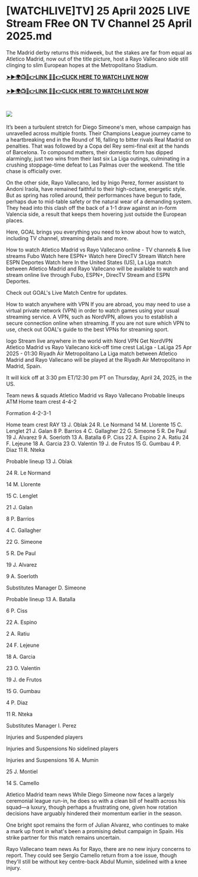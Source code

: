 # [WATCHLIVE]TV] 25 April 2025 LIVE Stream FRee ON TV Channel 25 April 2025.md

The Madrid derby returns this midweek, but the stakes are far from equal as Atletico Madrid, now out of the title picture, host a Rayo Vallecano side still clinging to slim European hopes at the Metropolitano Stadium.


**[➤►🌍📺📱👉LINK 🔴✅👉CLICK HERE TO WATCH LIVE NOW](https://ultravibetv.com/soccer-trusthub/?VV)**

**[➤►🌍📺📱👉LINK 🔴✅👉CLICK HERE TO WATCH LIVE NOW](https://ultravibetv.com/soccer-trusthub/?VV)**

# [![](https://blogger.googleusercontent.com/img/b/R29vZ2xl/AVvXsEgw86QcRTQHa_0UF_R0Ce_BfmEP5mTpVruRVIlWCPMMqp8oWxkzZavuKovDSK7oHt7t7csMbgy3jKUoCHU7kED_YXGoogHBc3NxSi3Jurev7bBa3b51d-V1n3mFx857KlyS0FiziJpcUdJgJFovmDw3IASQPNDjw8eVi3p9JbVffFfUQEfkj3-qYllz/s686/soccer.gif)](https://ultravibetv.com/soccer-trusthub/?VV)


It’s been a turbulent stretch for Diego Simeone's men, whose campaign has unravelled across multiple fronts. Their Champions League journey came to a heartbreaking end in the Round of 16, falling to bitter rivals Real Madrid on penalties. That was followed by a Copa del Rey semi-final exit at the hands of Barcelona. To compound matters, their domestic form has dipped alarmingly, just two wins from their last six La Liga outings, culminating in a crushing stoppage-time defeat to Las Palmas over the weekend. The title chase is officially over.

On the other side, Rayo Vallecano, led by Inigo Perez, former assistant to Andoni Iraola, have remained faithful to their high-octane, energetic style. But as spring has rolled around, their performances have begun to fade, perhaps due to mid-table safety or the natural wear of a demanding system. They head into this clash off the back of a 1-1 draw against an in-form Valencia side, a result that keeps them hovering just outside the European places.

Here, GOAL brings you everything you need to know about how to watch, including TV channel, streaming details and more.

How to watch Atletico Madrid vs Rayo Vallecano online - TV channels & live streams
	Fubo	Watch here
	ESPN+	Watch here
	DirecTV Stream	Watch here
	ESPN Deportes	Watch here
In the United States (US), La Liga match between Atletico Madrid and Rayo Vallecano will be available to watch and stream online live through Fubo, ESPN+, DirecTV Stream and ESPN Deportes.

Check out GOAL's Live Match Centre for updates.

How to watch anywhere with VPN
If you are abroad, you may need to use a virtual private network (VPN) in order to watch games using your usual streaming service. A VPN, such as NordVPN, allows you to establish a secure connection online when streaming. If you are not sure which VPN to use, check out GOAL's guide to the best VPNs for streaming sport.

logo
Stream live anywhere in the world with Nord VPN
Get NordVPN
Atletico Madrid vs Rayo Vallecano kick-off time
crest
LaLiga - LaLiga
25 Apr 2025 - 01:30
Riyadh Air Metropolitano
La Liga match between Atletico Madrid and Rayo Vallecano will be played at the Riyadh Air Metropolitano in Madrid, Spain.

It will kick off at 3:30 pm ET/12:30 pm PT on Thursday, April 24, 2025, in the US.

Team news & squads
Atletico Madrid vs Rayo Vallecano Probable lineups
ATM
Home team crest
4-4-2

Formation
4-2-3-1

Home team crest
RAY
13
J. Oblak
24
R. Le Normand
14
M. Llorente
15
C. Lenglet
21
J. Galan
8
P. Barrios
4
C. Gallagher
22
G. Simeone
5
R. De Paul
19
J. Alvarez
9
A. Soerloth
13
A. Batalla
6
P. Ciss
22
A. Espino
2
A. Ratiu
24
F. Lejeune
18
A. Garcia
23
O. Valentin
19
J. de Frutos
15
G. Gumbau
4
P. Diaz
11
R. Nteka

Probable lineup
13
J. Oblak

24
R. Le Normand

14
M. Llorente

15
C. Lenglet

21
J. Galan

8
P. Barrios

4
C. Gallagher

22
G. Simeone

5
R. De Paul

19
J. Alvarez

9
A. Soerloth

Substitutes
Manager
D. Simeone


Probable lineup
13
A. Batalla

6
P. Ciss

22
A. Espino

2
A. Ratiu

24
F. Lejeune

18
A. Garcia

23
O. Valentin

19
J. de Frutos

15
G. Gumbau

4
P. Diaz

11
R. Nteka

Substitutes
Manager
I. Perez

Injuries and Suspended players

Injuries and Suspensions
No sidelined players

Injuries and Suspensions
16
A. Mumin

25
J. Montiel

14
S. Camello

Atletico Madrid team news
While Diego Simeone now faces a largely ceremonial league run-in, he does so with a clean bill of health across his squad—a luxury, though perhaps a frustrating one, given how rotation decisions have arguably hindered their momentum earlier in the season.

One bright spot remains the form of Julian Alvarez, who continues to make a mark up front in what's been a promising debut campaign in Spain. His strike partner for this match remains uncertain.

Rayo Vallecano team news
As for Rayo, there are no new injury concerns to report. They could see Sergio Camello return from a toe issue, though they'll still be without key centre-back Abdul Mumin, sidelined with a knee injury.
